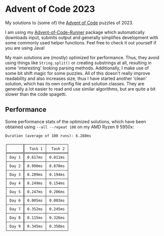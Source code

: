 # Advent of Code 2023

My solutions to (some of) the [Advent of Code](https://adventofcode.com) puzzles of 2023.

I am using my [Advent-of-Code-Runner](https://github.com/Rc-Cookie/advent-of-code-runner) package
which automatically downloads input, submits output and generally simplifies development with some
commonly used helper functions. Feel free to check it out yourself if you are using Java!

My main solutions are (mostly) optimized for performance.
Thus, they avoid using things like `String.split()` or creating substrings at all, resulting in some 'interesting' looking parsing methods.
Additionally, I make use of some bit shift magic for some puzzles.
All of this doesn't really improve readability and also increases size, thus I have started another 'clean' solution, which has its own config file and solution classes.
They are generally a lot easier to read and use similar algorithms, but are quite a bit slower than the code spagetti.

## Performance

Some performance stats of the optimized solutions, which have been obtained using `--all --repeat 100` on my AMD Ryzen 9 5950x:

```
Duration (average of 100 runs): 6.288ms

┌───────╥─────────┬─────────┐
│       ║  Task 1 │  Task 2 │
╞═══════╬═════════╪═════════╡
│ Day 1 ║ 0.617ms │ 0.811ms │
├───────╫─────────┼─────────┤
│ Day 2 ║ 0.990ms │ 0.870ms │
├───────╫─────────┼─────────┤
│ Day 3 ║ 0.209ms │ 0.194ms │
├───────╫─────────┼─────────┤
│ Day 4 ║ 0.249ms │ 0.154ms │
├───────╫─────────┼─────────┤
│ Day 5 ║ 0.247ms │ 0.206ms │
├───────╫─────────┼─────────┤
│ Day 6 ║ 0.005ms │ 0.003ms │
├───────╫─────────┼─────────┤
│ Day 7 ║ 0.352ms │ 0.245ms │
├───────╫─────────┼─────────┤
│ Day 8 ║ 0.115ms │ 0.326ms │
├───────╫─────────┼─────────┤
│ Day 9 ║ 0.345ms │ 0.350ms │
└───────╨─────────┴─────────┘
```
